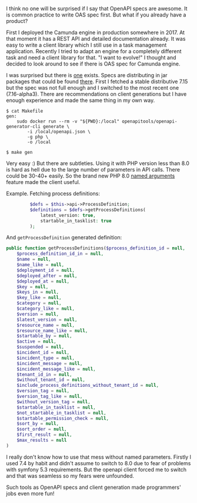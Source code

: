 I think no one will be surprised if I say that OpenAPI specs are awesome. It is common practice to write OAS spec first. But what if you already have a product?

First I deployed the Camunda engine in production somewhere in 2017. At that moment it has a REST API and detailed documentation already.
It was easy to write a client library which I still use in a task management application. Recently I tried to adapt an engine for a completely different task and need a client library for that. "I want to evolve!" I thought and decided to look around to see if there is OAS spec for Camunda engine.

I was surprised but there is [one](https://docs.camunda.org/manual/7.15/reference/rest/openapi/) exists. Specs are distributing in jar packages that could be found [there](https://app.camunda.com/nexus/service/rest/repository/browse/camunda-bpm/org/camunda/bpm/camunda-engine-rest-openapi/). First I fetched a stable distributive 7.15 but the spec was not full enough and I switched to the most recent one (7.16-alpha3). There are recommendations on client generations but I have enough experience and made the same thing in my own way.

```
$ cat Makefile
gen:
    sudo docker run --rm -v "${PWD}:/local" openapitools/openapi-generator-cli generate \
        -i /local/openapi.json \
        -g php \
        -o /local
   
$ make gen
```

Very easy :) But there are subtleties. Using it with PHP version less than 8.0 is hard as hell due to the large number of parameters in API calls. There could be 30-40+ easily. So the brand new PHP 8.0 [named arguments](https://wiki.php.net/rfc/named_params) feature made the client useful.

Example. Fetching process definitions:
```php
         $defs = $this->api->ProcessDefinition;
         $definitions = $defs->getProcessDefinitions(
             latest_version: true,
             startable_in_tasklist: true
         );
```

And `getProcessDefinition` generated definition:
```php
public function getProcessDefinitions($process_definition_id = null,
    $process_definition_id_in = null,
    $name = null,
    $name_like = null,
    $deployment_id = null,
    $deployed_after = null,
    $deployed_at = null,
    $key = null,
    $keys_in = null,
    $key_like = null,
    $category = null,
    $category_like = null,
    $version = null,
    $latest_version = null,
    $resource_name = null,
    $resource_name_like = null,
    $startable_by = null,
    $active = null,
    $suspended = null,
    $incident_id = null,
    $incident_type = null,
    $incident_message = null,
    $incident_message_like = null,
    $tenant_id_in = null,
    $without_tenant_id = null,
    $include_process_definitions_without_tenant_id = null,
    $version_tag = null,
    $version_tag_like = null,
    $without_version_tag = null,
    $startable_in_tasklist = null,
    $not_startable_in_tasklist = null,
    $startable_permission_check = null,
    $sort_by = null,
    $sort_order = null,
    $first_result = null,
    $max_results = null
)
```

I really don't know how to use that mess without named parameters. Firstly I used 7.4 by habit and didn't assume to switch to 8.0 due to fear of problems with symfony 5.3 requirements. But the openapi client forced me to switch and that was seamless so my fears were unfounded.

Such tools as OpenAPI specs and client generation made programmers' jobs even more fun!
